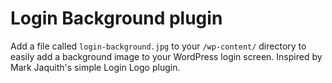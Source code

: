 # Login Background plugin

Add a file called <code>login-background.jpg</code> to your <code>/wp-content/</code> directory to easily add a background image to your WordPress login screen. Inspired by Mark Jaquith's simple Login Logo plugin.